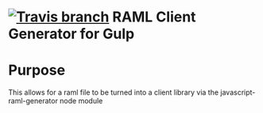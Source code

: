 [![Travis branch](https://img.shields.io/travis/bigbam505/gulp-raml-client-generator/master.svg?style=flat-square)](https://github.com/bigbam505/gulp-raml-client-generator)
RAML Client Generator for Gulp
==============================

# Purpose

This allows for a raml file to be turned into a client library via the
javascript-raml-generator node module

